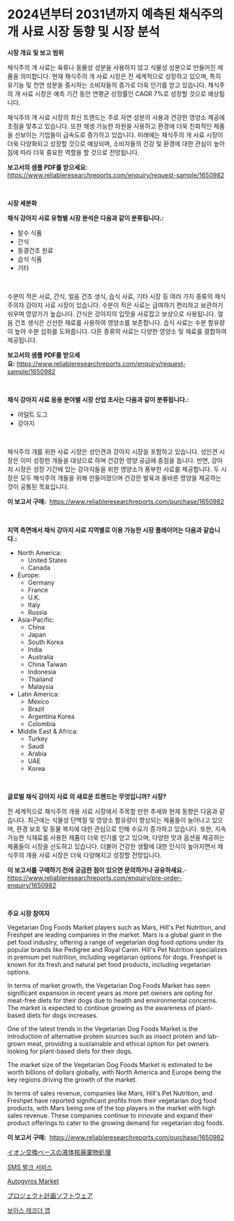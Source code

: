 <p><h1>2024년부터 2031년까지 예측된 채식주의 개 사료 시장 동향 및 시장 분석</h1></p><p><strong>시장 개요 및 보고 범위</strong></p>
<p><p>채식주의 개 사료는 육류나 동물성 성분을 사용하지 않고 식물성 성분으로 만들어진 제품을 의미합니다. 현재 채식주의 개 사료 시장은 전 세계적으로 성장하고 있으며, 특히 유기농 및 천연 성분을 중시하는 소비자들의 증가로 더욱 인기를 얻고 있습니다. 채식주의 개 사료 시장은 예측 기간 동안 연평균 성장률인 CAGR 7%로 성장할 것으로 예상됩니다. </p><p>채식주의 개 사료 시장의 최신 트렌드는 주로 자연 성분의 사용과 건강한 영양소 제공에 초점을 맞추고 있습니다. 또한 재생 가능한 자원을 사용하고 환경에 더욱 친화적인 제품을 선보이는 기업들이 급속도로 증가하고 있습니다. 미래에는 채식주의 개 사료 시장이 더욱 다양화되고 성장할 것으로 예상되며, 소비자들의 건강 및 환경에 대한 관심이 높아짐에 따라 더욱 중요한 역할을 할 것으로 전망됩니다.</p></p>
<p><strong>보고서의 샘플 PDF를 받으세요:</strong> <a href="https://www.reliableresearchreports.com/enquiry/request-sample/1650982">https://www.reliableresearchreports.com/enquiry/request-sample/1650982</a></p>
<p>&nbsp;</p>
<p><strong>시장 세분화</strong></p>
<p><strong>채식 강아지 사료 유형별 시장 분석은 다음과 같이 분류됩니다.:</strong></p>
<p><ul><li>탈수 식품</li><li>간식</li><li>동결건조 원료</li><li>습식 식품</li><li>기타</li></ul></p>
<p>&nbsp;</p>
<p><p>수분이 적은 사료, 간식, 얼음 건조 생식, 습식 사료, 기타 시장 등 여러 가지 종류의 채식주의자 강아지 사료 시장이 있습니다. 수분이 적은 사료는 급여하기 편리하고 보관하기 쉬우며 영양가가 높습니다. 간식은 강아지의 입맛을 사로잡고 보상으로 사용됩니다. 얼음 건조 생식은 신선한 재료를 사용하여 영양소를 보존합니다. 습식 사료는 수분 함유량이 높아 수분 섭취를 도와줍니다. 다른 종류의 사료는 다양한 영양소 및 재료를 결합하여 제공됩니다.</p></p>
<p><strong>보고서의 샘플 PDF를 받으세요:</strong>&nbsp;<a href="https://www.reliableresearchreports.com/enquiry/request-sample/1650982">https://www.reliableresearchreports.com/enquiry/request-sample/1650982</a></p>
<p>&nbsp;</p>
<p><strong> 채식 강아지 사료 응용 분야별 시장 산업 조사는 다음과 같이 분류됩니다.:</strong></p>
<p><ul><li>어덜트 도그</li><li>강아지</li></ul></p>
<p>&nbsp;</p>
<p><p>채식주의 개를 위한 사료 시장은 성인견과 강아지 시장을 포함하고 있습니다. 성인견 시장은 이미 성장한 개들을 대상으로 하며 건강한 영양 공급에 중점을 둡니다. 반면, 강아지 시장은 성장 기간에 있는 강아지들을 위한 영양소가 풍부한 사료를 제공합니다. 두 시장은 모두 채식주의 개들을 위해 만들어졌으며 건강한 발육과 올바른 영양을 제공하는 것이 공통된 목표입니다.</p></p>
<p><strong>이 보고서 구매:</strong>&nbsp; <a href="https://www.reliableresearchreports.com/purchase/1650982">https://www.reliableresearchreports.com/purchase/1650982</a></p>
<p>&nbsp;</p>
<p><strong>지역 측면에서 채식 강아지 사료 지역별로 이용 가능한 시장 플레이어는 다음과 같습니다.:</strong></p>
<p><ul>
    <li>
        North America:
        <ul>
            <li>United States</li>
            <li>Canada</li>
        </ul>
    </li>
    <li>
        Europe:
        <ul>
            <li>Germany</li>
            <li>France</li>
            <li>U.K.</li>
            <li>Italy</li>
            <li>Russia</li>
        </ul>
    </li>
    <li>
        Asia-Pacific:
        <ul>
            <li>China</li>
            <li>Japan</li>
            <li>South Korea</li>
            <li>India</li>
            <li>Australia</li>
            <li>China Taiwan</li>
            <li>Indonesia</li>
            <li>Thailand</li>
            <li>Malaysia</li>
        </ul>
    </li>
    <li>
        Latin America:
        <ul>
            <li>Mexico</li>
            <li>Brazil</li>
            <li>Argentina Korea</li>
            <li>Colombia</li>
        </ul>
    </li>
    <li>
        Middle East & Africa:
        <ul>
            <li>Turkey</li>
            <li>Saudi</li>
            <li>Arabia</li>
            <li>UAE</li>
            <li>Korea</li>
        </ul>
    </li>
    </ul></p>
<p>&nbsp;</p>
<p><strong>글로벌 채식 강아지 사료 의 새로운 트렌드는 무엇입니까? 시장?</strong></p>
<p><p>전 세계적으로 채식주의 개용 사료 시장에서 주목할 만한 추세와 현재 동향은 다음과 같습니다. 최근에는 식물성 단백질 및 영양소 함유량이 향상되는 제품들이 늘어나고 있으며, 환경 보호 및 동물 복지에 대한 관심으로 인해 수요가 증가하고 있습니다. 또한, 지속 가능한 식재료를 사용한 제품이 더욱 인기를 얻고 있으며, 다양한 맛과 옵션을 제공하는 제품들이 시장을 선도하고 있습니다. 더불어 건강한 생활에 대한 인식이 높아지면서 채식주의 개용 사료 시장은 더욱 다양해지고 성장할 전망입니다.</p></p>
<p><strong>이 보고서를 구매하기 전에 궁금한 점이 있으면 문의하거나 공유하세요.</strong>- <a href="https://www.reliableresearchreports.com/enquiry/pre-order-enquiry/1650982">https://www.reliableresearchreports.com/enquiry/pre-order-enquiry/1650982</a></p>
<p>&nbsp;</p>
<p><strong>주요 시장 참여자</strong></p>
<p><p>Vegetarian Dog Foods Market players such as Mars, Hill's Pet Nutrition, and Freshpet are leading companies in the market. Mars is a global giant in the pet food industry, offering a range of vegetarian dog food options under its popular brands like Pedigree and Royal Canin. Hill's Pet Nutrition specializes in premium pet nutrition, including vegetarian options for dogs. Freshpet is known for its fresh and natural pet food products, including vegetarian options.</p><p>In terms of market growth, the Vegetarian Dog Foods Market has seen significant expansion in recent years as more pet owners are opting for meat-free diets for their dogs due to health and environmental concerns. The market is expected to continue growing as the awareness of plant-based diets for dogs increases.</p><p>One of the latest trends in the Vegetarian Dog Foods Market is the introduction of alternative protein sources such as insect protein and lab-grown meat, providing a sustainable and ethical option for pet owners looking for plant-based diets for their dogs.</p><p>The market size of the Vegetarian Dog Foods Market is estimated to be worth billions of dollars globally, with North America and Europe being the key regions driving the growth of the market.</p><p>In terms of sales revenue, companies like Mars, Hill's Pet Nutrition, and Freshpet have reported significant profits from their vegetarian dog food products, with Mars being one of the top players in the market with high sales revenue. These companies continue to innovate and expand their product offerings to cater to the growing demand for vegetarian dog foods.</p></p>
<p><strong>이 보고서 구매:</strong>&nbsp;&nbsp;<a href="https://www.reliableresearchreports.com/purchase/1650982">https://www.reliableresearchreports.com/purchase/1650982</a></p>
<p><p><a href="https://medium.com/@fabianhoncescu2022/%E3%82%A4%E3%82%AA%E3%83%B3%E4%BA%A4%E6%8F%9B%E3%81%AB%E5%9F%BA%E3%81%A5%E3%81%8F%E6%B6%B2%E4%BD%93%E6%A0%B8%E5%BB%83%E6%A3%84%E7%89%A9%E5%87%A6%E7%90%86%E5%B8%82%E5%A0%B4-%E5%B8%82%E5%A0%B4%E3%82%B7%E3%82%A7%E3%82%A2-%E5%B8%82%E5%A0%B4%E5%8B%95%E5%90%91-%E3%81%8A%E3%82%88%E3%81%B3%E5%B0%86%E6%9D%A5%E3%81%AE%E6%88%90%E9%95%B7%E3%81%AE%E6%8E%A2%E7%B4%A2-c80594f82605">イオン交換ベースの液体核廃棄物処理</a></p><p><a href="https://medium.com/@genius6587678/sms-%EB%8C%80%EB%9F%89-%EC%84%9C%EB%B9%84%EC%8A%A4-%EC%8B%9C%EC%9E%A5-%EA%B2%BD%EC%9F%81-%EB%B6%84%EC%84%9D-%EC%8B%9C%EC%9E%A5-%EB%8F%99%ED%96%A5-%EB%B0%8F-2031%EB%85%84%EA%B9%8C%EC%A7%80%EC%9D%98-%EC%98%88%EC%B8%A1-bb705a18b246">SMS 벌크 서비스</a></p><p><a href="https://issuu.com/reportprime-2/docs/autogyros-market-size-2030.pptx">Autogyros Market</a></p><p><a href="https://github.com/CloydAbbott2023/Market-Research-Report-List-1/blob/main/522849111296.md">プロジェクト計画ソフトウェア</a></p><p><a href="https://medium.com/@fly879567/%EC%9D%8C%EC%84%B1-%EB%85%B9%EC%9D%8C%EA%B8%B0-%EC%95%B1-%EC%8B%9C%EC%9E%A5%EC%A0%90-%EC%A0%90%EC%A7%84%EC%A0%81-%EC%A7%84%ED%99%94-%EB%B0%8F-%EC%8B%9C%EC%9E%A5-%EC%84%B1%EC%9E%A5-%EB%8F%99%ED%96%A5-2024%EB%85%84-2031%EB%85%84-66b4948bcbb9">보이스 레코더 앱</a></p></p>
